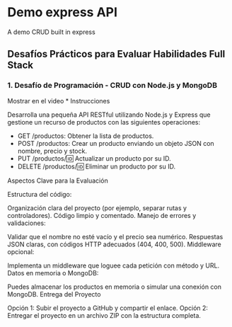 # Demo express API

A demo CRUD built in express

## Desafíos Prácticos para Evaluar Habilidades Full Stack

### 1. Desafío de Programación - CRUD con Node.js y MongoDB

Mostrar en el video * Instrucciones

Desarrolla una pequeña API RESTful utilizando Node.js y Express que gestione un recurso de productos con las siguientes operaciones:

- GET /productos: Obtener la lista de productos.
- POST /productos: Crear un producto enviando un objeto JSON con nombre, precio y stock.
- PUT /productos/:id: Actualizar un producto por su ID.
- DELETE /productos/:id: Eliminar un producto por su ID.

Aspectos Clave para la Evaluación

Estructura del código:

Organización clara del proyecto (por ejemplo, separar rutas y controladores).
Código limpio y comentado.
Manejo de errores y validaciones:

Validar que el nombre no esté vacío y el precio sea numérico.
Respuestas JSON claras, con códigos HTTP adecuados (404, 400, 500).
Middleware opcional:

Implementa un middleware que loguee cada petición con método y URL.
Datos en memoria o MongoDB:

Puedes almacenar los productos en memoria o simular una conexión con MongoDB.
Entrega del Proyecto

Opción 1: Subir el proyecto a GitHub y compartir el enlace.
Opción 2: Entregar el proyecto en un archivo ZIP con la estructura completa.
